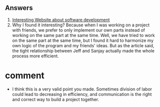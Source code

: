 ## Answers

1. [Interesting Website about software development](https://www.newyorker.com/magazine/2018/12/10/the-friendship-that-made-google-huge)
2. Why I found it interesting? Because when I was working on a project with friends, we prefer to only implement our own parts instead of working on the same part at the same time. Well, we have tried to work on the same part at the same time, but I found it hard to harmonize my own logic of the program and my friends' ideas. But as the article said, the tight relationship between Jeff and Sanjay actually made the whole process more efficient.

# comment

 - I think this is a very valid point you made. Sometimes division of labor could lead to decreasing in efficiency, and communication is the right and correct way to build a project together. 